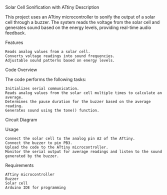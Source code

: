 Solar Cell Sonification with ATtiny
Description

This project uses an ATtiny microcontroller to sonify the output of a solar cell through a buzzer. The system reads the voltage from the solar cell and generates sound based on the energy levels, providing real-time audio feedback.

Features

    Reads analog values from a solar cell.
    Converts voltage readings into sound frequencies.
    Adjustable sound patterns based on energy levels.

Code Overview

The code performs the following tasks:

    Initializes serial communication.
    Reads analog values from the solar cell multiple times to calculate an average.
    Determines the pause duration for the buzzer based on the average reading.
    Generates sound using the tone() function.

Circuit Diagram


Usage

    Connect the solar cell to the analog pin A2 of the ATtiny.
    Connect the buzzer to pin PB3.
    Upload the code to the ATtiny microcontroller.
    Monitor the serial output for average readings and listen to the sound generated by the buzzer.

Requirements

    ATtiny microcontroller
    Buzzer
    Solar cell
    Arduino IDE for programming

